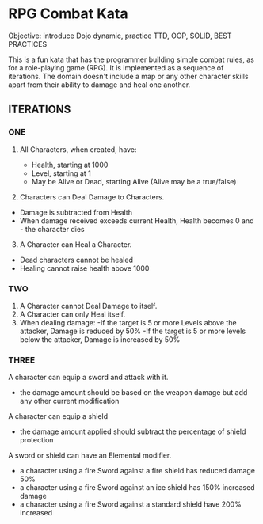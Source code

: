 # RPG Combat Kata
Objective: introduce Dojo dynamic, practice TTD, OOP, SOLID, BEST PRACTICES

This is a fun kata that has the programmer building simple combat rules, as for a role-playing game (RPG). It is implemented as a sequence of iterations. The domain doesn't include a map or any other character skills apart from their ability to damage and heal one another.

## ITERATIONS
### ONE

1. All Characters, when created, have:
    - Health, starting at 1000
    - Level, starting at 1
    - May be Alive or Dead, starting Alive (Alive may be a true/false)

2. Characters can Deal Damage to Characters.
  - Damage is subtracted from Health
  - When damage received exceeds current Health, Health becomes 0 and - the character dies
  
3. A Character can Heal a Character.
- Dead characters cannot be healed
- Healing cannot raise health above 1000

### TWO
1. A Character cannot Deal Damage to itself.
2. A Character can only Heal itself.
3. When dealing damage:
  -If the target is 5 or more Levels above the attacker, Damage is reduced by 50%
  -If the target is 5 or more levels below the attacker, Damage is increased by 50%

### THREE

A character can equip a sword and attack with it.
 - the damage amount should be based on the weapon damage but add any other current modification

A character can equip a shield 
- the damage amount applied should subtract the percentage of shield  protection


A sword or shield can have an Elemental modifier.
- a character using a fire Sword against a  fire shield has reduced damage 50%
- a character using a fire Sword against an ice shield has 150% increased damage
- a character using a fire Sword against a standard shield have 200% increased